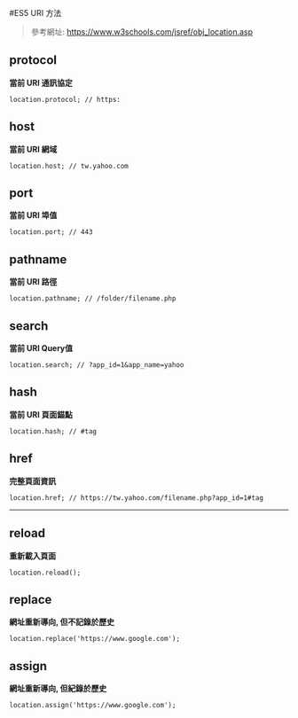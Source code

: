 #ES5 URI 方法

> 參考網址: 
https://www.w3schools.com/jsref/obj_location.asp

## protocol
__當前 URI 通訊協定__

````
location.protocol; // https:
````

## host
__當前 URI 網域__

````
location.host; // tw.yahoo.com
````

## port
__當前 URI 埠值__

````
location.port; // 443
````

## pathname
__當前 URI 路徑__

````
location.pathname; // /folder/filename.php
````

## search
__當前 URI Query值__

````
location.search; // ?app_id=1&app_name=yahoo 
````

## hash
__當前 URI 頁面錨點__

````
location.hash; // #tag
````

## href
__完整頁面資訊__

````
location.href; // https://tw.yahoo.com/filename.php?app_id=1#tag
````
----

## reload
__重新載入頁面__

````
location.reload();
````

## replace
__網址重新導向, 但不記錄於歷史__

````
location.replace('https://www.google.com');
````

## assign
__網址重新導向, 但紀錄於歷史__

````
location.assign('https://www.google.com');
````
